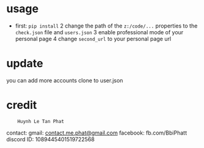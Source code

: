 # usage
- first: `pip install`
2 change the path of the `z:/code/...` properties to the `check.json` file and `users.json`
3 enable professional mode of your personal page
4 change `second_url` to your personal page url

# update

you can add more accounts clone to user.json

# credit
        Huynh Le Tan Phat
contact:
        gmail: contact.me.phat@gmail.com
        facebook: fb.com/BbiPhatt
        discord ID: 1089445401519722568
